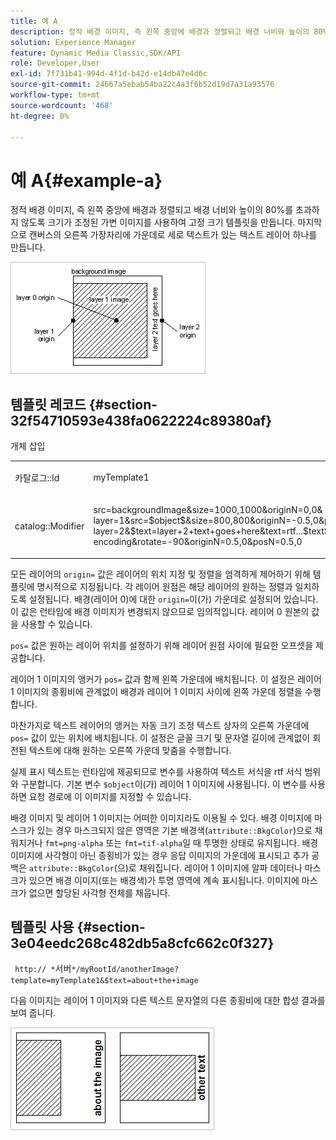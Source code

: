 ```yaml
---
title: 예 A
description: 정적 배경 이미지, 즉 왼쪽 중앙에 배경과 정렬되고 배경 너비와 높이의 80%를 초과하지 않도록 크기가 조정된 가변 이미지를 사용하여 고정 크기 템플릿을 만듭니다. 마지막으로 캔버스의 오른쪽 가장자리에 가운데로 세로 텍스트가 있는 텍스트 레이어 하나를 만듭니다.
solution: Experience Manager
feature: Dynamic Media Classic,SDK/API
role: Developer,User
exl-id: 7f731b41-994d-4f1d-b42d-e14db47e4d6c
source-git-commit: 24667a5ebab54ba22c4a3f6b52d19d7a31a93576
workflow-type: tm+mt
source-wordcount: '468'
ht-degree: 0%

---
```


# 예 A{#example-a}

정적 배경 이미지, 즉 왼쪽 중앙에 배경과 정렬되고 배경 너비와 높이의 80%를 초과하지 않도록 크기가 조정된 가변 이미지를 사용하여 고정 크기 템플릿을 만듭니다. 마지막으로 캔버스의 오른쪽 가장자리에 가운데로 세로 텍스트가 있는 텍스트 레이어 하나를 만듭니다.

![이미지 예제](assets/examplea.png)

## 템플릿 레코드 {#section-32f54710593e438fa0622224c89380af}

개체 삽입

<table id="simpletable_97ECA49445634F59B3F1D100412EFC70"> 
 <tr class="strow"> 
  <td class="stentry"> <p> <span class="codeph"> 카탈로그::Id </span> </p> </td> 
  <td class="stentry"> <p> <span class="codeph"> myTemplate1 </span> </p> </td> 
 </tr> 
 <tr class="strow"> 
  <td class="stentry"> <p> <span class="codeph"> catalog::Modifier </span> </p> </td> 
  <td class="stentry"> <p> <span class="codeph"> src=backgroundImage&amp;size=1000,1000&amp;originN=0,0&amp; layer=1&amp;src=$object$&amp;size=800,800&amp;originN=-0.5,0&amp;posN=-0.5,0&amp; layer=2&amp;$text=layer+2+text+goes+here&amp;text=rtf...$text$...rtf-encoding&amp;rotate=-90&amp;originN=0.5,0&amp;posN=0.5,0 </span> </p> </td> 
 </tr> 
</table>

모든 레이어의 `origin=` 값은 레이어의 위치 지정 및 정렬을 엄격하게 제어하기 위해 템플릿에 명시적으로 지정됩니다. 각 레이어 원점은 해당 레이어의 원하는 정렬과 일치하도록 설정됩니다. 배경(레이어 0)에 대한 `origin=`이(가) 가운데로 설정되어 있습니다. 이 값은 런타임에 배경 이미지가 변경되지 않으므로 임의적입니다. 레이어 0 원본의 값을 사용할 수 있습니다.

`pos=` 값은 원하는 레이어 위치를 설정하기 위해 레이어 원점 사이에 필요한 오프셋을 제공합니다.

레이어 1 이미지의 앵커가 `pos=` 값과 함께 왼쪽 가운데에 배치됩니다. 이 설정은 레이어 1 이미지의 종횡비에 관계없이 배경과 레이어 1 이미지 사이에 왼쪽 가운데 정렬을 수행합니다.

마찬가지로 텍스트 레이어의 앵커는 자동 크기 조정 텍스트 상자의 오른쪽 가운데에 `pos=` 값이 있는 위치에 배치됩니다. 이 설정은 글꼴 크기 및 문자열 길이에 관계없이 회전된 텍스트에 대해 원하는 오른쪽 가운데 맞춤을 수행합니다.

실제 표시 텍스트는 런타임에 제공되므로 변수를 사용하여 텍스트 서식을 rtf 서식 범위와 구분합니다. 기본 변수 `$object`이(가) 레이어 1 이미지에 사용됩니다. 이 변수를 사용하면 요청 경로에 이 이미지를 지정할 수 있습니다.

배경 이미지 및 레이어 1 이미지는 어떠한 이미지라도 이용될 수 있다. 배경 이미지에 마스크가 있는 경우 마스크되지 않은 영역은 기본 배경색(`attribute::BkgColor`)으로 채워지거나 `fmt=png-alpha` 또는 `fmt=tif-alpha`일 때 투명한 상태로 유지됩니다. 배경 이미지에 사각형이 아닌 종횡비가 있는 경우 응답 이미지의 가운데에 표시되고 추가 공백은 `attribute::BkgColor`(으)로 채워집니다. 레이어 1 이미지에 알파 데이터나 마스크가 있으면 배경 이미지(또는 배경색)가 투명 영역에 계속 표시됩니다. 이미지에 마스크가 없으면 할당된 사각형 전체를 채웁니다.

## 템플릿 사용 {#section-3e04eedc268c482db5a8cfc662c0f327}

` http:// *`서버`*/myRootId/anotherImage?template=myTemplate1&$text=about+the+image`

다음 이미지는 레이어 1 이미지와 다른 텍스트 문자열의 다른 종횡비에 대한 합성 결과를 보여 줍니다.

![합성 결과 이미지 예제](assets/exampleausing.png)
